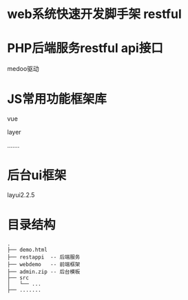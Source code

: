 # web系统快速开发脚手架 restful  





# PHP后端服务restful api接口
medoo驱动





# JS常用功能框架库

vue

layer

.......





# 后台ui框架
 layui2.2.5

# 目录结构

```
.
├── demo.html
├── restappi  -- 后端服务
├── webdemo   -- 前端框架
├── admin.zip -- 后台模板
├── src
│   └── ...
├── .......

```



